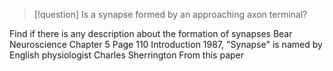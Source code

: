 > [!question] Is a synapse formed by an approaching axon terminal?


Find if there is any description about the formation of synapses
Bear Neuroscience Chapter 5 Page 110 Introduction
1987, "Synapse" is named by English physiologist Charles Sherrington
From this paper